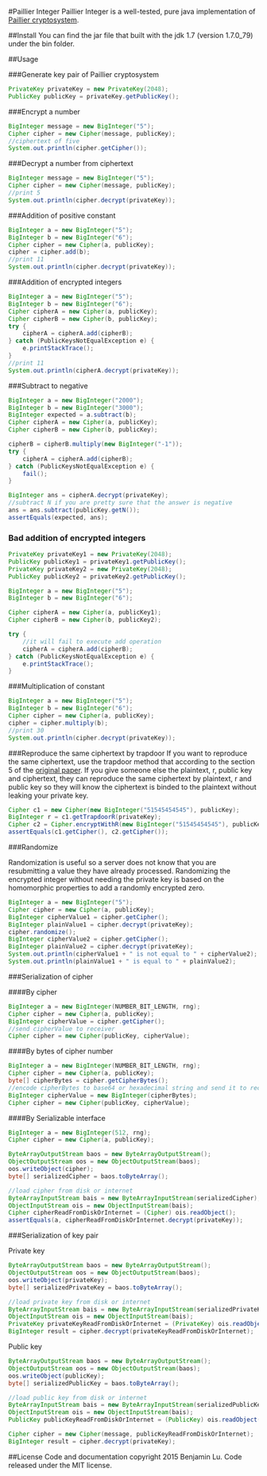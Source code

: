 #Paillier Integer
Paillier Integer is a well-tested, pure java implementation of [Paillier cryptosystem](http://en.wikipedia.org/wiki/Paillier_cryptosystem).

##Install
You can find the jar file that built with the jdk 1.7 (version 1.7.0_79) under the bin folder.

##Usage

###Generate key pair of Paillier cryptosystem

```java
PrivateKey privateKey = new PrivateKey(2048);
PublicKey publicKey = privateKey.getPublicKey();
```

###Encrypt a number

```java
BigInteger message = new BigInteger("5");
Cipher cipher = new Cipher(message, publicKey);
//ciphertext of five
System.out.println(cipher.getCipher());
```

###Decrypt a number from ciphertext

```java
BigInteger message = new BigInteger("5");
Cipher cipher = new Cipher(message, publicKey);
//print 5
System.out.println(cipher.decrypt(privateKey));
```

###Addition of positive constant

```java
BigInteger a = new BigInteger("5");
BigInteger b = new BigInteger("6");
Cipher cipher = new Cipher(a, publicKey);
cipher = cipher.add(b);
//print 11
System.out.println(cipher.decrypt(privateKey));
```

###Addition of encrypted integers

```java
BigInteger a = new BigInteger("5");
BigInteger b = new BigInteger("6");
Cipher cipherA = new Cipher(a, publicKey);
Cipher cipherB = new Cipher(b, publicKey);
try {
    cipherA = cipherA.add(cipherB);
} catch (PublicKeysNotEqualException e) {
    e.printStackTrace();
}
//print 11
System.out.println(cipherA.decrypt(privateKey));
```

###Subtract to negative
```java
BigInteger a = new BigInteger("2000");
BigInteger b = new BigInteger("3000");
BigInteger expected = a.subtract(b);
Cipher cipherA = new Cipher(a, publicKey);
Cipher cipherB = new Cipher(b, publicKey);

cipherB = cipherB.multiply(new BigInteger("-1"));
try {
    cipherA = cipherA.add(cipherB);
} catch (PublicKeysNotEqualException e) {
    fail();
}

BigInteger ans = cipherA.decrypt(privateKey);
//subtract N if you are pretty sure that the answer is negative
ans = ans.subtract(publicKey.getN());
assertEquals(expected, ans);
```


### Bad addition of encrypted integers

```java
PrivateKey privateKey1 = new PrivateKey(2048);
PublicKey publicKey1 = privateKey1.getPublicKey();
PrivateKey privateKey2 = new PrivateKey(2048);
PublicKey publicKey2 = privateKey2.getPublicKey();

BigInteger a = new BigInteger("5");
BigInteger b = new BigInteger("6");

Cipher cipherA = new Cipher(a, publicKey1);
Cipher cipherB = new Cipher(b, publicKey2);

try {
    //it will fail to execute add operation
    cipherA = cipherA.add(cipherB);
} catch (PublicKeysNotEqualException e) {
    e.printStackTrace();
}
```

###Multiplication of constant

```java
BigInteger a = new BigInteger("5");
BigInteger b = new BigInteger("6");
Cipher cipher = new Cipher(a, publicKey);
cipher = cipher.multiply(b);
//print 30
System.out.println(cipher.decrypt(privateKey));
```


###Reproduce the same ciphertext by trapdoor
If you want to reproduce the same ciphertext, use the trapdoor method that according to the section 5 of the [original paper](http://www.cs.tau.ac.il/~fiat/crypt07/papers/Pai99pai.pdf). If you give someone else the plaintext, r, public key and ciphertext, they can reproduce the same ciphertext by plaintext, r and public key so they will know the ciphertext is binded to the plaintext without leaking your private key.

```java
Cipher c1 = new Cipher(new BigInteger("51545454545"), publicKey);
BigInteger r = c1.getTrapdoorR(privateKey);
Cipher c2 = Cipher.encryptWithR(new BigInteger("51545454545"), publicKey, r);
assertEquals(c1.getCipher(), c2.getCipher());
```

###Randomize

Randomization is useful so a server does not know that you are resubmitting a value they have already processed. Randomizing the encrypted integer without needing the private key is based on the homomorphic properties to add a randomly encrypted zero.

```java
BigInteger a = new BigInteger("5");
Cipher cipher = new Cipher(a, publicKey);
BigInteger cipherValue1 = cipher.getCipher();
BigInteger plainValue1 = cipher.decrypt(privateKey);
cipher.randomize();
BigInteger cipherValue2 = cipher.getCipher();
BigInteger plainValue2 = cipher.decrypt(privateKey);
System.out.println(cipherValue1 + " is not equal to " + cipherValue2);
System.out.println(plainValue1 + " is equal to " + plainValue2);
```

###Serialization of cipher

####By cipher

```java
BigInteger a = new BigInteger(NUMBER_BIT_LENGTH, rng);
Cipher cipher = new Cipher(a, publicKey);
BigInteger cipherValue = cipher.getCipher();
//send cipherValue to receiver
Cipher cipher = new Cipher(publicKey, cipherValue);
```

####By bytes of cipher number

```java
BigInteger a = new BigInteger(NUMBER_BIT_LENGTH, rng);
Cipher cipher = new Cipher(a, publicKey);
byte[] cipherBytes = cipher.getCipherBytes();
//encode cipherBytes to base64 or hexadecimal string and send it to receiver or store into disk
BigInteger cipherValue = new BigInteger(cipherBytes);
Cipher cipher = new Cipher(publicKey, cipherValue);
```

####By Serializable interface

```java
BigInteger a = new BigInteger(512, rng);
Cipher cipher = new Cipher(a, publicKey);

ByteArrayOutputStream baos = new ByteArrayOutputStream();
ObjectOutputStream oos = new ObjectOutputStream(baos);
oos.writeObject(cipher);
byte[] serializedCipher = baos.toByteArray();

//load cipher from disk or internet
ByteArrayInputStream bais = new ByteArrayInputStream(serializedCipher);
ObjectInputStream ois = new ObjectInputStream(bais);
Cipher cipherReadFromDiskOrInternet = (Cipher) ois.readObject();
assertEquals(a, cipherReadFromDiskOrInternet.decrypt(privateKey));
```
###Serialization of key pair

Private key

```java
ByteArrayOutputStream baos = new ByteArrayOutputStream();
ObjectOutputStream oos = new ObjectOutputStream(baos);
oos.writeObject(privateKey);
byte[] serializedPrivateKey = baos.toByteArray();

//load private key from disk or internet
ByteArrayInputStream bais = new ByteArrayInputStream(serializedPrivateKey);
ObjectInputStream ois = new ObjectInputStream(bais);
PrivateKey privateKeyReadFromDiskOrInternet = (PrivateKey) ois.readObject();
BigInteger result = cipher.decrypt(privateKeyReadFromDiskOrInternet);
```
Public key

```java
ByteArrayOutputStream baos = new ByteArrayOutputStream();
ObjectOutputStream oos = new ObjectOutputStream(baos);
oos.writeObject(publicKey);
byte[] serializedPublicKey = baos.toByteArray();

//load public key from disk or internet
ByteArrayInputStream bais = new ByteArrayInputStream(serializedPublicKey);
ObjectInputStream ois = new ObjectInputStream(bais);
PublicKey publicKeyReadFromDiskOrInternet = (PublicKey) ois.readObject();

Cipher cipher = new Cipher(message, publicKeyReadFromDiskOrInternet);
BigInteger result = cipher.decrypt(privateKey);
```

##License
Code and documentation copyright 2015 Benjamin Lu. Code released under the MIT license.